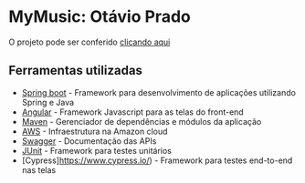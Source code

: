 # MyMusic: Otávio Prado

O projeto pode ser conferido [clicando aqui](http://mymusic-otavioprado-ciandt.s3-website.us-east-2.amazonaws.com/)

## Ferramentas utilizadas

* [Spring boot](https://spring.io/projects/spring-boot) - Framework para desenvolvimento de aplicações utilizando Spring e Java
* [Angular](https://angular.io/) - Framework Javascript para as telas do front-end
* [Maven](https://maven.apache.org/) - Gerenciador de dependências e módulos da aplicação
* [AWS](https://aws.amazon.com/pt/) - Infraestrutura na Amazon cloud
* [Swagger](https://swagger.io/) - Documentação das APIs
* [JUnit](https://junit.org/junit5/) - Framework para testes unitários
* [Cypress]https://www.cypress.io/) - Framework para testes end-to-end nas telas
